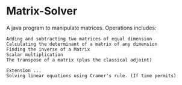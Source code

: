 # Matrix-Solver
A java program to manipulate matrices.
Operations includes:

```
Adding and subtracting two matrices of equal dimension
Calculating the determinant of a matrix of any dimension
Finding the inverse of a Matrix
Scalar multiplication
The transpose of a matrix (plus the classical adjoint)

Extension ... 
Solving linear equations using Cramer's rule. (If time permits)
```

